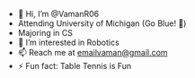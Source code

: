 - 👋 Hi, I’m @VamanR06
- Attending University of Michigan (Go Blue! 🔵)
- Majoring in CS
- 👀 I’m interested in Robotics
- 📫 Reach me at emailvaman@gmail.com
- ⚡ Fun fact: Table Tennis is Fun

<!---
VamanR06/VamanR06 is a ✨ special ✨ repository because its `README.md` (this file) appears on your GitHub profile.
You can click the Preview link to take a look at your changes.
--->
